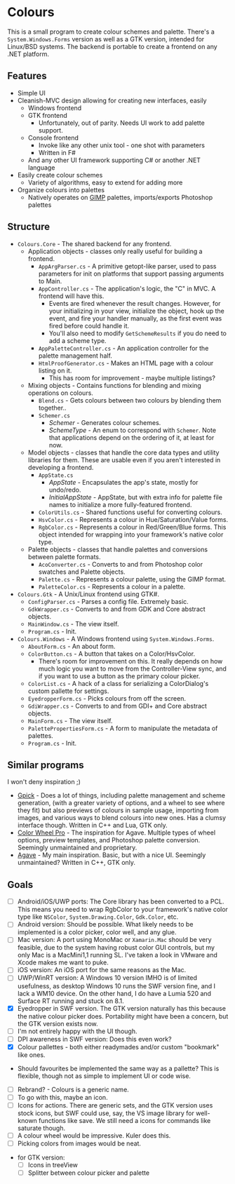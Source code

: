 # Colours

This is a small program to create colour schemes and palette. There's a `System.Windows.Forms` version as well as a GTK version, intended for Linux/BSD systems. The backend is portable to create a frontend on any .NET platform.

## Features

* Simple UI
* Cleanish-MVC design allowing for creating new interfaces, easily
    * Windows frontend
    * GTK frontend
        * Unfortunately, out of parity. Needs UI work to add palette support.
    * Console frontend
        * Invoke like any other unix tool - one shot with parameters
        * Written in F#
    * And any other UI framework supporting C# or another .NET language
* Easily create colour schemes
    * Variety of algorithms, easy to extend for adding more
* Organize colours into palettes
    * Natively operates on [GIMP](http://gimp.org) palettes, imports/exports Photoshop palettes

## Structure

* `Colours.Core` - The shared backend for any frontend.
    * Application objects - classes only really useful for building a frontend.
    	* `AppArgParser.cs` - A primitive getopt-like parser, used to pass parameters for init on platforms that support passing arguments to Main.
    	* `AppController.cs`  - The application's logic, the "C" in MVC. A frontend will have this.
    		* Events are fired whenever the result changes. However, for your initializing in your view, initialize the object, hook up the event, and fire your handler manually, as the first event was fired before could handle it.
            * You'll also need to modify `GetSchemeResults` if you do need to add a scheme type.
        * `AppPaletteController.cs` - An application controller for the palette management half.
    	* `HtmlProofGenerator.cs` - Makes an HTML page with a colour listing on it.
    		* This has room for improvement - maybe multiple listings? 
    * Mixing objects - Contains functions for blending and mixing operations on colours.
        * `Blend.cs` - Gets colours between two colours by blending them together..
	    * `Schemer.cs`
		    * *Schemer* - Generates colour schemes.
		    * *SchemeType* - An enum to correspond with `Schemer`. Note that applications depend on the ordering of it, at least for now.
    * Model objects - classes that handle the core data types and utility libraries for them. These are usable even if you aren't interested in developing a frontend.
        * `AppState.cs`
		    * *AppState* - Encapsulates the app's state, mostly for undo/redo.
            * *InitialAppState* - AppState, but with extra info for palette file names to initialize a more fully-featured frontend.
	    * `ColorUtils.cs` - Shared functions useful for converting colours.
	    * `HsvColor.cs` - Represents a colour in Hue/Saturation/Value forms.
        * `RgbColor.cs` - Represents a colour in Red/Green/Blue forms. This object intended for wrapping into your framework's native color type.
    * Palette objects - classes that handle palettes and conversions between palette formats.
        * `AcoConverter.cs` - Converts to and from Photoshop color swatches and Palette objects.
        * `Palette.cs` - Represents a colour palette, using the GIMP format.
        * `PaletteColor.cs` - Represents a colour in a palette.
* `Colours.Gtk` - A Unix/Linux frontend using GTK#.
	* `ConfigParser.cs` - Parses a config file. Extremely basic.
	* `GdkWrapper.cs` - Converts to and from GDK and Core abstract objects.
	* `MainWindow.cs` - The view itself.
	* `Program.cs` - Init.
* `Colours.Windows` - A Windows frontend using `System.Windows.Forms`.
    * `AboutForm.cs` - An about form.
	* `ColorButton.cs` - A button that takes on a Color/HsvColor.
		* There's room for improvement on this. It really depends on how much logic you want to move from the Controller-View sync, and if you want to use a button as the primary colour picker.
	* `ColorList.cs` - A hack of a class for serializing a ColorDialog's custom pallette for settings.
    * `EyedropperForm.cs` - Picks colours from off the screen.
    * `GdiWrapper.cs` - Converts to and from GDI+ and Core abstract objects.
	* `MainForm.cs` - The view itself.
    * `PalettePropertiesForm.cs` - A form to manipulate the metadata of palettes.
	* `Program.cs` - Init.

## Similar programs

I won't deny inspiration ;)

* [Gpick](https://github.com/thezbyg/gpick) - Does a lot of things, including palette management and scheme generation, (with a greater variety of options, and a wheel to see where they fit) but also previews of colours in sample usage, importing from images, and various ways to blend colours into new ones. Has a clumsy interface though. Written in C++ and Lua, GTK only.
* [Color Wheel Pro](http://www.color-wheel-pro.com/) - The inspiration for Agave. Multiple types of wheel options, preview templates, and Photoshop palette conversion. Seemingly unmaintained and proprietary.
* [Agave](http://home.gna.org/colorscheme/) - My main inspiration. Basic, but with a nice UI. Seemingly unmaintained? Written in C++, GTK only.

## Goals

* [ ] Android/iOS/UWP ports: The Core library has been converted to a PCL. This means you need to wrap RgbColor to your framework's native color type like `NSColor`, `System.Drawing.Color`, `Gdk.Color`, etc.
 * [ ] Android version: Should be possible. What likely needs to be implemented is a color picker, color well, and any glue.
 * [ ] Mac version: A port using MonoMac or `Xamarin.Mac` should be very feasible, due to the system having robust color GUI controls, but my only Mac is a MacMini1,1 running SL. I've taken a look in VMware and Xcode makes me want to puke.
 * [ ] iOS version: An iOS port for the same reasons as the Mac.
 * [ ] UWP/WinRT version: A Windows 10 version IMHO is of limited usefulness, as desktop Windows 10 runs the SWF version fine, and I lack a WM10 device. On the other hand, I do have a Lumia 520 and Surface RT running and stuck on 8.1.
* [X] Eyedropper in SWF version. The GTK version naturally has this because the native colour picker does. Portability might have been a concern, but the GTK version exists now.
 * [ ] I'm not entirely happy with the UI though.
* [ ] DPI awareness in SWF version: Does this even work?
* [X] Colour pallettes - both either readymades and/or custom "bookmark" like ones.
 * Should favourites be implemented the same way as a pallette? This is flexible, though not as simple to implement UI or code wise.
* [ ] Rebrand? - Colours is a generic name.
 * [ ] To go with this, maybe an icon.
* [ ] Icons for actions. There are generic sets, and the GTK version uses stock icons, but SWF could use, say, the VS image library for well-known functions like save. We still need a icons for commands like saturate though.
* [ ] A colour wheel would be impressive. Kuler does this.
* [ ] Picking colors from images would be neat.
* for GTK version:
	* [ ] Icons in treeView
	* [ ] Splitter between colour picker and palette